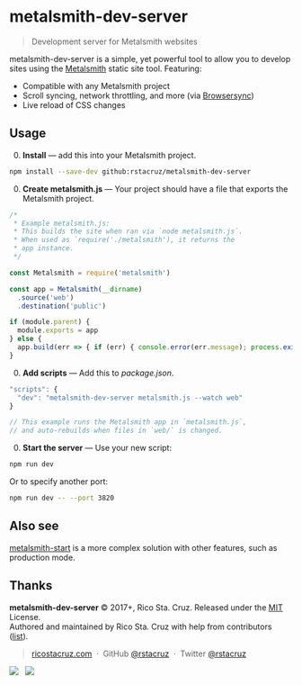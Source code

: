 # metalsmith-dev-server

> Development server for Metalsmith websites

metalsmith-dev-server is a simple, yet powerful tool to allow you to develop sites using the [Metalsmith] static site tool. Featuring:

- Compatible with any Metalsmith project
- Scroll syncing, network throttling, and more (via [Browsersync])
- Live reload of CSS changes

[Browsersync]: https://browsersync.io/
[Metalsmith]: http://metalsmith.io/

## Usage

0. **Install** — add this into your Metalsmith project.

  ```sh
  npm install --save-dev github:rstacruz/metalsmith-dev-server
  ```

0. **Create metalsmith.js** — Your project should have a file that exports the Metalsmith project.

  ```js
  /*
   * Example metalsmith.js:
   * This builds the site when ran via `node metalsmith.js`.
   * When used as `require('./metalsmith'), it returns the
   * app instance.
   */

  const Metalsmith = require('metalsmith')

  const app = Metalsmith(__dirname)
    .source('web')
    .destination('public')

  if (module.parent) {
    module.exports = app
  } else {
    app.build(err => { if (err) { console.error(err.message); process.exit(1) } })
  }
  ```

0. **Add scripts** — Add this to *package.json*.

  ```js
  "scripts": {
    "dev": "metalsmith-dev-server metalsmith.js --watch web"
  }

  // This example runs the Metalsmith app in `metalsmith.js`,
  // and auto-rebuilds when files in `web/` is changed.
  ```

0. **Start the server** — Use your new script:

  ```sh
  npm run dev
  ```

  Or to specify another port:

  ```sh
  npm run dev -- --port 3820
  ```

## Also see

[metalsmith-start](https://www.npmjs.com/package/metalsmith-start) is a more complex solution with other features, such as production mode.

## Thanks

**metalsmith-dev-server** © 2017+, Rico Sta. Cruz. Released under the [MIT] License.<br>
Authored and maintained by Rico Sta. Cruz with help from contributors ([list][contributors]).

> [ricostacruz.com](http://ricostacruz.com) &nbsp;&middot;&nbsp;
> GitHub [@rstacruz](https://github.com/rstacruz) &nbsp;&middot;&nbsp;
> Twitter [@rstacruz](https://twitter.com/rstacruz)

[![](https://img.shields.io/github/followers/rstacruz.svg?style=social&label=@rstacruz)](https://github.com/rstacruz) &nbsp;
[![](https://img.shields.io/twitter/follow/rstacruz.svg?style=social&label=@rstacruz)](https://twitter.com/rstacruz)

[MIT]: http://mit-license.org/
[contributors]: http://github.com/rstacruz/metalsmith-dev-server/contributors
